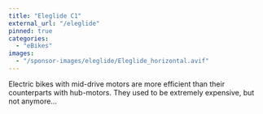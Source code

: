 ```yaml
---
title: "Eleglide C1"
external_url: "/eleglide"
pinned: true
categories:
  - "eBikes" 
images:
  - "/sponsor-images/eleglide/Eleglide_horizontal.avif"
---
```


Electric bikes with mid-drive motors are more efficient than their counterparts with hub-motors. They used to be extremely expensive, but not anymore...